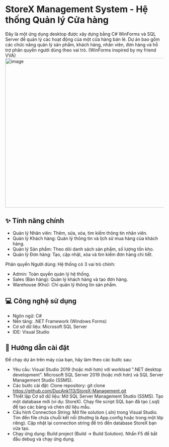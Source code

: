# StoreX Management System - Hệ thống Quản lý Cửa hàng

Đây là một ứng dụng desktop được xây dựng bằng C# WinForms và SQL Server để quản lý các hoạt động của một cửa hàng bán lẻ. Dự án bao gồm các chức năng quản lý sản phẩm, khách hàng, nhân viên, đơn hàng và hỗ trợ phân quyền người dùng theo vai trò.
(WinForms inspired by my friend VVA)
<img width="798" height="475" alt="image" src="https://github.com/user-attachments/assets/8cd2dc0b-4bd1-4367-8598-61c8245882c4" />

## ✨ Tính năng chính
- Quản lý Nhân viên: Thêm, sửa, xóa, tìm kiếm thông tin nhân viên.
- Quản lý Khách hàng: Quản lý thông tin và lịch sử mua hàng của khách hàng.
- Quản lý Sản phẩm: Theo dõi danh sách sản phẩm, số lượng tồn kho.
- Quản lý Đơn hàng: Tạo, cập nhật, xóa và tìm kiếm đơn hàng chi tiết.

Phân quyền Người dùng: Hệ thống có 3 vai trò chính:
- Admin: Toàn quyền quản lý hệ thống.
- Sales (Bán hàng): Quản lý khách hàng và tạo đơn hàng.
- Warehouse (Kho): Chỉ quản lý thông tin sản phẩm.

## 💻 Công nghệ sử dụng
- Ngôn ngữ: C#
- Nền tảng: .NET Framework (Windows Forms)
- Cơ sở dữ liệu: Microsoft SQL Server
- IDE: Visual Studio

## 🚀 Hướng dẫn cài đặt
Để chạy dự án trên máy của bạn, hãy làm theo các bước sau:
- Yêu cầu:
Visual Studio 2019 (hoặc mới hơn) với workload ".NET desktop development".
Microsoft SQL Server 2019 (hoặc mới hơn) và SQL Server Management Studio (SSMS).
- Các bước cài đặt:
Clone repository:
git clone https://github.com/DucAnk113/StoreX-Management.git
- Thiết lập Cơ sở dữ liệu:
Mở SQL Server Management Studio (SSMS).
Tạo một database mới (ví dụ: StoreX).
Chạy file script SQL bạn đã tạo (.sql) để tạo các bảng và chèn dữ liệu mẫu.
- Cấu hình Connection String:
Mở file solution (.sln) trong Visual Studio.
Tìm đến file chứa chuỗi kết nối (thường là App.config hoặc trong một lớp riêng).
Cập nhật lại connection string để trỏ đến database StoreX bạn vừa tạo.
- Chạy ứng dụng:
Build project (Build -> Build Solution).
Nhấn F5 để bắt đầu debug và chạy ứng dụng.
